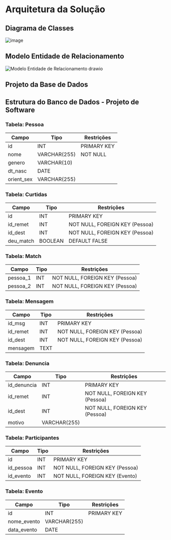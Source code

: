 # Arquitetura da Solução


## Diagrama de Classes

![image](https://github.com/ICEI-PUC-Minas-PMV-ADS/pmv-ads-2023-2-e2-proj-int-t1-time3-matchlove/assets/128434710/a7188e19-24ba-4966-8c68-52539d11a9a0)


## Modelo Entidade de Relacionamento


![Modelo Entidade de Relacionamento drawio](https://github.com/ICEI-PUC-Minas-PMV-ADS/pmv-ads-2023-2-e2-proj-int-t1-time3-matchlove/assets/128434710/e2dad788-2a56-4577-ab45-dae64cf60c52)


## Projeto da Base de Dados 

## Estrutura do Banco de Dados - Projeto de Software

### Tabela: Pessoa
| Campo       | Tipo         | Restrições                 |
|-------------|--------------|----------------------------|
| id          | INT          | PRIMARY KEY                |
| nome        | VARCHAR(255) | NOT NULL                   |
| genero      | VARCHAR(10)  |                            |
| dt_nasc     | DATE         |                            |
| orient_sex  | VARCHAR(255) |                            |

### Tabela: Curtidas
| Campo        | Tipo         | Restrições                         |
|--------------|--------------|------------------------------------|
| id           | INT          | PRIMARY KEY                        |
| id_remet     | INT          | NOT NULL, FOREIGN KEY (Pessoa)    |
| id_dest      | INT          | NOT NULL, FOREIGN KEY (Pessoa)    |
| deu_match    | BOOLEAN      | DEFAULT FALSE                      |

### Tabela: Match
| Campo       | Tipo         | Restrições                     |
|-------------|--------------|--------------------------------|
| pessoa_1    | INT          | NOT NULL, FOREIGN KEY (Pessoa) |
| pessoa_2    | INT          | NOT NULL, FOREIGN KEY (Pessoa) |

### Tabela: Mensagem
| Campo       | Tipo         | Restrições                     |
|-------------|--------------|--------------------------------|
| id_msg      | INT          | PRIMARY KEY                     |
| id_remet    | INT          | NOT NULL, FOREIGN KEY (Pessoa) |
| id_dest     | INT          | NOT NULL, FOREIGN KEY (Pessoa) |
| mensagem    | TEXT         |                                |

### Tabela: Denuncia
| Campo       | Tipo         | Restrições                     |
|-------------|--------------|--------------------------------|
| id_denuncia | INT          | PRIMARY KEY                     |
| id_remet    | INT          | NOT NULL, FOREIGN KEY (Pessoa) |
| id_dest     | INT          | NOT NULL, FOREIGN KEY (Pessoa) |
| motivo      | VARCHAR(255) |                                |

### Tabela: Participantes
| Campo       | Tipo         | Restrições                     |
|-------------|--------------|--------------------------------|
| id          | INT          | PRIMARY KEY                     |
| id_pessoa   | INT          | NOT NULL, FOREIGN KEY (Pessoa) |
| id_evento   | INT          | NOT NULL, FOREIGN KEY (Evento)  |

### Tabela: Evento
| Campo       | Tipo         | Restrições                     |
|-------------|--------------|--------------------------------|
| id          | INT          | PRIMARY KEY                     |
| nome_evento | VARCHAR(255) |                                |
| data_evento | DATE         |                                |
